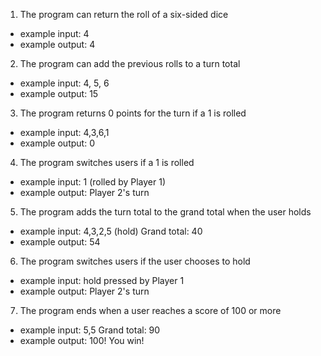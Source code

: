 1. The program can return the roll of a six-sided dice
  - example input: 4
  - example output: 4

2. The program can add the previous rolls to a turn total
  - example input: 4, 5, 6
  - example output: 15

3. The program returns 0 points for the turn if a 1 is rolled
  - example input: 4,3,6,1
  - example output: 0

4. The program switches users if a 1 is rolled
  - example input: 1 (rolled by Player 1)
  - example output: Player 2's turn

5. The program adds the turn total to the grand total when the user holds
  - example input: 4,3,2,5 (hold) Grand total: 40
  - example output: 54

6. The program switches users if the user chooses to hold
  - example input: hold pressed by Player 1
  - example output: Player 2's turn

7. The program ends when a user reaches a score of 100 or more
  - example input: 5,5 Grand total: 90
  - example output: 100! You win!
